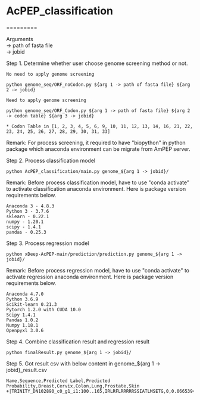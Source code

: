 # AcPEP_classification
=========

Arguments <br>
-> path of fasta file <br>
-> jobid <br>

Step 1. Determine whether user choose genome screening method or not. 

	No need to apply genome screening
	
	python genome_seq/ORF_noCodon.py ${arg 1 -> path of fasta file} ${arg 2 -> jobid}

	Need to apply genome screening
	
	python genome_seq/ORF_Codon.py ${arg 1 -> path of fasta file} ${arg 2 -> codon table} ${arg 3 -> jobid}
	
	* Codon Table in [1, 2, 3, 4, 5, 6, 9, 10, 11, 12, 13, 14, 16, 21, 22, 23, 24, 25, 26, 27, 28, 29, 30, 31, 33]

Remark: 
	For process screening, it required to have "biopython" in python package which anaconda environment can be migrate from AmPEP server. 

Step 2. Process classification model

	python AcPEP_classification/main.py genome_${arg 1 -> jobid}/

Remark: 
	Before process classification model, have to use "conda activate" to activate classification anaconda environment. Here is package version requirements below.

	Anaconda 3 - 4.8.3
	Python 3 - 3.7.6
	sklearn - 0.22.1
	numpy - 1.20.1
	scipy - 1.4.1
	pandas - 0.25.3

Step 3. Process regression model

	python xDeep-AcPEP-main/prediction/prediction.py genome_${arg 1 -> jobid}/

Remark:
	Before process regression model, have to use "conda activate" to activate regression anaconda environment. Here is package version requirements below.

	Anaconda 4.7.0
	Python 3.6.9
	Scikit-learn 0.21.3
	Pytorch 1.2.0 with CUDA 10.0
	Scipy 1.4.1
	Pandas 1.0.2
	Numpy 1.18.1
	Openpyxl 3.0.6

Step 4. Combine classification result and regression result

	python finalResult.py genome_${arg 1 -> jobid}/

Step 5. Got result csv with below content in genome_${arg 1 -> jobid}_result.csv

	Name,Sequence,Predicted Label,Predicted Probability,Breast,Cervix,Colon,Lung,Prostate,Skin
	+|TRINITY_DN102890_c0_g1_i1:100..165,IRLRFLRRRRRSSIATLMSETG,0,0.06653945045890704,191.619397,418.179679,250.175822,104.760344,192.834661,6.461527
